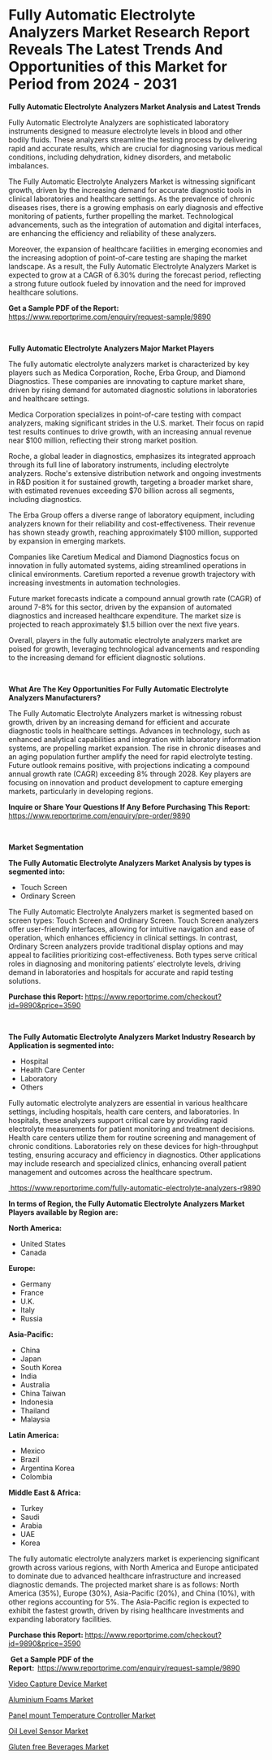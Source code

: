 <p><h1>Fully Automatic Electrolyte Analyzers Market Research Report Reveals The Latest Trends And Opportunities of this Market for Period from 2024 - 2031</h1></p><p><strong>Fully Automatic Electrolyte Analyzers Market Analysis and Latest Trends</strong></p>
<p><p>Fully Automatic Electrolyte Analyzers are sophisticated laboratory instruments designed to measure electrolyte levels in blood and other bodily fluids. These analyzers streamline the testing process by delivering rapid and accurate results, which are crucial for diagnosing various medical conditions, including dehydration, kidney disorders, and metabolic imbalances. </p><p>The Fully Automatic Electrolyte Analyzers Market is witnessing significant growth, driven by the increasing demand for accurate diagnostic tools in clinical laboratories and healthcare settings. As the prevalence of chronic diseases rises, there is a growing emphasis on early diagnosis and effective monitoring of patients, further propelling the market. Technological advancements, such as the integration of automation and digital interfaces, are enhancing the efficiency and reliability of these analyzers.</p><p>Moreover, the expansion of healthcare facilities in emerging economies and the increasing adoption of point-of-care testing are shaping the market landscape. As a result, the Fully Automatic Electrolyte Analyzers Market is expected to grow at a CAGR of 6.30% during the forecast period, reflecting a strong future outlook fueled by innovation and the need for improved healthcare solutions.</p></p>
<p><strong>Get a Sample PDF of the Report:&nbsp;</strong> <a href="https://www.reportprime.com/enquiry/request-sample/9890?utm_campaign=2015&utm_medium=2&utm_source=Github&utm_content=ia&utm_term=25122024&utm_id=fully-automatic-electrolyte-analyzers">https://www.reportprime.com/enquiry/request-sample/9890</a></p>
<p>&nbsp;</p>
<p><strong>Fully Automatic Electrolyte Analyzers Major Market Players</strong></p>
<p><p>The fully automatic electrolyte analyzers market is characterized by key players such as Medica Corporation, Roche, Erba Group, and Diamond Diagnostics. These companies are innovating to capture market share, driven by rising demand for automated diagnostic solutions in laboratories and healthcare settings.</p><p>Medica Corporation specializes in point-of-care testing with compact analyzers, making significant strides in the U.S. market. Their focus on rapid test results continues to drive growth, with an increasing annual revenue near $100 million, reflecting their strong market position.</p><p>Roche, a global leader in diagnostics, emphasizes its integrated approach through its full line of laboratory instruments, including electrolyte analyzers. Roche's extensive distribution network and ongoing investments in R&D position it for sustained growth, targeting a broader market share, with estimated revenues exceeding $70 billion across all segments, including diagnostics.</p><p>The Erba Group offers a diverse range of laboratory equipment, including analyzers known for their reliability and cost-effectiveness. Their revenue has shown steady growth, reaching approximately $100 million, supported by expansion in emerging markets.</p><p>Companies like Caretium Medical and Diamond Diagnostics focus on innovation in fully automated systems, aiding streamlined operations in clinical environments. Caretium reported a revenue growth trajectory with increasing investments in automation technologies.</p><p>Future market forecasts indicate a compound annual growth rate (CAGR) of around 7-8% for this sector, driven by the expansion of automated diagnostics and increased healthcare expenditure. The market size is projected to reach approximately $1.5 billion over the next five years.</p><p>Overall, players in the fully automatic electrolyte analyzers market are poised for growth, leveraging technological advancements and responding to the increasing demand for efficient diagnostic solutions.</p></p>
<p>&nbsp;</p>
<p><strong>What Are The Key Opportunities For Fully Automatic Electrolyte Analyzers Manufacturers?</strong></p>
<p><p>The Fully Automatic Electrolyte Analyzers market is witnessing robust growth, driven by an increasing demand for efficient and accurate diagnostic tools in healthcare settings. Advances in technology, such as enhanced analytical capabilities and integration with laboratory information systems, are propelling market expansion. The rise in chronic diseases and an aging population further amplify the need for rapid electrolyte testing. Future outlook remains positive, with projections indicating a compound annual growth rate (CAGR) exceeding 8% through 2028. Key players are focusing on innovation and product development to capture emerging markets, particularly in developing regions.</p></p>
<p><strong>Inquire or Share Your Questions If Any Before Purchasing This Report:</strong> <a href="https://www.reportprime.com/enquiry/pre-order/9890?utm_campaign=2015&utm_medium=2&utm_source=Github&utm_content=ia&utm_term=25122024&utm_id=fully-automatic-electrolyte-analyzers">https://www.reportprime.com/enquiry/pre-order/9890</a></p>
<p>&nbsp;</p>
<p><strong>Market Segmentation</strong></p>
<p><strong>The Fully Automatic Electrolyte Analyzers Market Analysis by types is segmented into:</strong></p>
<p><ul><li>Touch Screen</li><li>Ordinary Screen</li></ul></p>
<p><p>The Fully Automatic Electrolyte Analyzers market is segmented based on screen types: Touch Screen and Ordinary Screen. Touch Screen analyzers offer user-friendly interfaces, allowing for intuitive navigation and ease of operation, which enhances efficiency in clinical settings. In contrast, Ordinary Screen analyzers provide traditional display options and may appeal to facilities prioritizing cost-effectiveness. Both types serve critical roles in diagnosing and monitoring patients’ electrolyte levels, driving demand in laboratories and hospitals for accurate and rapid testing solutions.</p></p>
<p><strong>Purchase this Report:&nbsp;</strong><a href="https://www.reportprime.com/checkout?id=9890&price=3590&utm_campaign=2015&utm_medium=2&utm_source=Github&utm_content=ia&utm_term=25122024&utm_id=fully-automatic-electrolyte-analyzers">https://www.reportprime.com/checkout?id=9890&price=3590</a></p>
<p>&nbsp;</p>
<p><strong>The Fully Automatic Electrolyte Analyzers Market Industry Research by Application is segmented into:</strong></p>
<p><ul><li>Hospital</li><li>Health Care Center</li><li>Laboratory</li><li>Others</li></ul></p>
<p><p>Fully automatic electrolyte analyzers are essential in various healthcare settings, including hospitals, health care centers, and laboratories. In hospitals, these analyzers support critical care by providing rapid electrolyte measurements for patient monitoring and treatment decisions. Health care centers utilize them for routine screening and management of chronic conditions. Laboratories rely on these devices for high-throughput testing, ensuring accuracy and efficiency in diagnostics. Other applications may include research and specialized clinics, enhancing overall patient management and outcomes across the healthcare spectrum.</p></p>
<p><a href="https://www.reportprime.com/fully-automatic-electrolyte-analyzers-r9890?utm_campaign=2015&utm_medium=2&utm_source=Github&utm_content=ia&utm_term=25122024&utm_id=fully-automatic-electrolyte-analyzers">&nbsp;https://www.reportprime.com/fully-automatic-electrolyte-analyzers-r9890</a></p>
<p><strong>In terms of Region, the Fully Automatic Electrolyte Analyzers Market Players available by Region are:</strong></p>
<p>
    <p> <strong> North America: </strong>
        <ul>
            <li>United States</li>
            <li>Canada</li>
        </ul>
        </p> 
    <p> <strong> Europe: </strong>
        <ul>
            <li>Germany</li>
            <li>France</li>
            <li>U.K.</li>
            <li>Italy</li>
            <li>Russia</li>
        </ul>
        </p> 
    <p> <strong> Asia-Pacific: </strong>
        <ul>
            <li>China</li>
            <li>Japan</li>
            <li>South Korea</li>
            <li>India</li>
            <li>Australia</li>
            <li>China Taiwan</li>
            <li>Indonesia</li>
            <li>Thailand</li>
            <li>Malaysia</li>
        </ul>
        </p> 
    <p> <strong> Latin America: </strong>
        <ul>
            <li>Mexico</li>
            <li>Brazil</li>
            <li>Argentina Korea</li>
            <li>Colombia</li>
        </ul>
        </p> 
    <p> <strong> Middle East & Africa: </strong>
        <ul>
            <li>Turkey</li>
            <li>Saudi</li>
            <li>Arabia</li>
            <li>UAE</li>
            <li>Korea</li>
        </ul>
    </p>
    </p>
<p><p>The fully automatic electrolyte analyzers market is experiencing significant growth across various regions, with North America and Europe anticipated to dominate due to advanced healthcare infrastructure and increased diagnostic demands. The projected market share is as follows: North America (35%), Europe (30%), Asia-Pacific (20%), and China (10%), with other regions accounting for 5%. The Asia-Pacific region is expected to exhibit the fastest growth, driven by rising healthcare investments and expanding laboratory facilities.</p></p>
<p><strong>Purchase this Report: </strong><a href="https://www.reportprime.com/checkout?id=9890&price=3590&utm_campaign=2015&utm_medium=2&utm_source=Github&utm_content=ia&utm_term=25122024&utm_id=fully-automatic-electrolyte-analyzers">https://www.reportprime.com/checkout?id=9890&price=3590</a></p>
<p>&nbsp;<strong>Get a Sample PDF of the Report:&nbsp;&nbsp;</strong><a href="https://www.reportprime.com/enquiry/request-sample/9890?utm_campaign=2015&utm_medium=2&utm_source=Github&utm_content=ia&utm_term=25122024&utm_id=fully-automatic-electrolyte-analyzers">https://www.reportprime.com/enquiry/request-sample/9890</a></p>
<p><strong></strong></p>
<p><p><a href="https://www.linkedin.com/pulse/global-video-capture-device-market-forecast-year-2024-2031-reveals-oomqf?utm_campaign=2015&utm_medium=2&utm_source=Github&utm_content=ia&utm_term=25122024&utm_id=fully-automatic-electrolyte-analyzers">Video Capture Device Market</a></p><p><a href="https://www.linkedin.com/pulse/thorough-competitor-analysis-aluminium-foams-market-2024-2031-54e7f?utm_campaign=2015&utm_medium=2&utm_source=Github&utm_content=ia&utm_term=25122024&utm_id=fully-automatic-electrolyte-analyzers">Aluminium Foams Market</a></p><p><a href="https://www.linkedin.com/pulse/regulatory-insights-panel-mount-temperature-controller-market-ehzef?utm_campaign=2015&utm_medium=2&utm_source=Github&utm_content=ia&utm_term=25122024&utm_id=fully-automatic-electrolyte-analyzers">Panel mount Temperature Controller Market</a></p><p><a href="https://www.linkedin.com/pulse/growth-segmentation-54-cagr-forecast-oil-level-sensor-market-2024-2031-debpf?utm_campaign=2015&utm_medium=2&utm_source=Github&utm_content=ia&utm_term=25122024&utm_id=fully-automatic-electrolyte-analyzers">Oil Level Sensor Market</a></p><p><a href="https://www.linkedin.com/pulse/gluten-free-beverages-market-velocity-111-cagr-trajectory-zzjre?utm_campaign=2015&utm_medium=2&utm_source=Github&utm_content=ia&utm_term=25122024&utm_id=fully-automatic-electrolyte-analyzers">Gluten free Beverages Market</a></p></p>